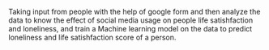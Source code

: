 Taking input from people with the help of google form and then analyze the data to know the effect of social media usage on people life satishfaction and loneliness, and train a Machine learning model on the data to predict loneliness and life satishfaction score of a person.
